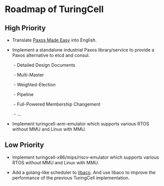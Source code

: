 # Roadmap of TuringCell

## High Priority

* Translate [Paxos Made Easy](https://github.com/turingcell/paxos-made-easy) into English.

* Implement a standalone industrial Paxos library/service to provide a Paxos alternative to etcd and consul.

&emsp;&emsp;- Detailed Design Documents

&emsp;&emsp;- Multi-Master

&emsp;&emsp;- Weighted-Election

&emsp;&emsp;- Pipeline

&emsp;&emsp;- Full-Powered Membership Changement

&emsp;&emsp;- ...

* Implement turingcell-arm-emulator which supports various RTOS without MMU and Linux with MMU.

## Low Priority

* Implement turingcell-x86/mips/riscv-emulator which supports various RTOS without MMU and Linux with MMU.

* Add a golang-like scheduler to [libaco](https://github.com/hnes/libaco). And use libaco to improve the performance of the previous TuringCell implementation.
